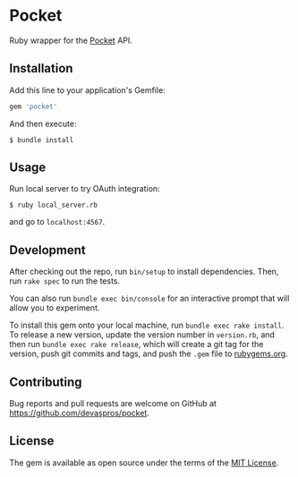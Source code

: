 # Pocket

Ruby wrapper for the [Pocket](https://getpocket.com) API.

## Installation

Add this line to your application's Gemfile:

```ruby
gem 'pocket'
```

And then execute:

```
$ bundle install
```

## Usage

Run local server to try OAuth integration:

```
$ ruby local_server.rb
```

and go to `localhost:4567`.

## Development

After checking out the repo, run `bin/setup` to install dependencies. Then, run `rake spec` to run the tests.

You can also run `bundle exec bin/console` for an interactive prompt that will allow you to experiment.

To install this gem onto your local machine, run `bundle exec rake install`. To release a new version, update the version number in `version.rb`, and then run `bundle exec rake release`, which will create a git tag for the version, push git commits and tags, and push the `.gem` file to [rubygems.org](https://rubygems.org).

## Contributing

Bug reports and pull requests are welcome on GitHub at https://github.com/devaspros/pocket.

## License

The gem is available as open source under the terms of the [MIT License](https://opensource.org/licenses/MIT).
